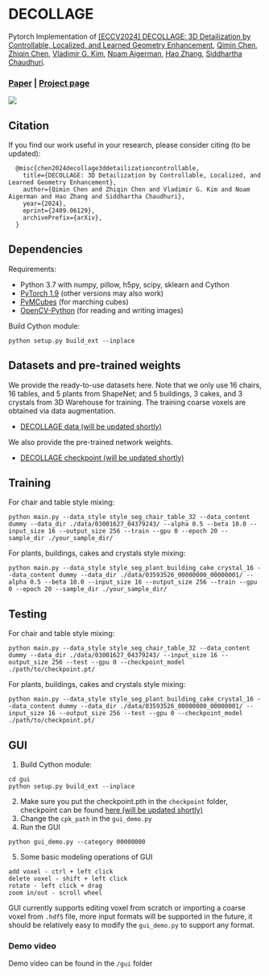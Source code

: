# DECOLLAGE
Pytorch Implementation of [[ECCV2024] DECOLLAGE: 3D Detailization by Controllable, Localized, and Learned Geometry Enhancement](https://arxiv.org/abs/2409.06129), [Qimin Chen](https://qiminchen.github.io/), [Zhiqin Chen](https://czq142857.github.io/), [Vladimir G. Kim](http://www.vovakim.com/), [Noam Aigerman](https://noamaig.github.io/), [Hao Zhang](http://www.cs.sfu.ca/~haoz/), [Siddhartha Chaudhuri](https://www.cse.iitb.ac.in/~sidch/).

### [Paper](https://arxiv.org/abs/2409.06129)  |  [Project page](https://qiminchen.github.io/decollage/)

<img src='teaser.svg' />

## Citation
If you find our work useful in your research, please consider citing (to be updated):

	  @misc{chen2024decollage3ddetailizationcontrollable,
        title={DECOLLAGE: 3D Detailization by Controllable, Localized, and Learned Geometry Enhancement}, 
        author={Qimin Chen and Zhiqin Chen and Vladimir G. Kim and Noam Aigerman and Hao Zhang and Siddhartha Chaudhuri},
        year={2024},
        eprint={2409.06129},
        archivePrefix={arXiv},
      }

## Dependencies
Requirements:
- Python 3.7 with numpy, pillow, h5py, scipy, sklearn and Cython
- [PyTorch 1.9](https://pytorch.org/get-started/locally/) (other versions may also work)
- [PyMCubes](https://github.com/pmneila/PyMCubes) (for marching cubes)
- [OpenCV-Python](https://opencv-python-tutroals.readthedocs.io/en/latest/) (for reading and writing images)

Build Cython module:
```
python setup.py build_ext --inplace
```

## Datasets and pre-trained weights
We provide the ready-to-use datasets here. Note that we only use 16 chairs, 16 tables, and 5 plants from ShapeNet; and 5 buildings, 3 cakes, and 3 crystals from 3D Warehouse for training. The training coarse voxels are obtained via data augmentation.

- [DECOLLAGE data (will be updated shortly)]()

We also provide the pre-trained network weights.

- [DECOLLAGE checkpoint (will be updated shortly)]()

## Training
For chair and table style mixing:
```
python main.py --data_style style_seg_chair_table_32 --data_content dummy --data_dir ./data/03001627_04379243/ --alpha 0.5 --beta 10.0 --input_size 16 --output_size 256 --train --gpu 0 --epoch 20 --sample_dir ./your_sample_dir/
```
For plants, buildings, cakes and crystals style mixing:
```
python main.py --data_style style_seg_plant_building_cake_crystal_16 --data_content dummy --data_dir ./data/03593526_00000000_00000001/ --alpha 0.5 --beta 10.0 --input_size 16 --output_size 256 --train --gpu 0 --epoch 20 --sample_dir ./your_sample_dir/
```

## Testing
For chair and table style mixing:
```
python main.py --data_style style_seg_chair_table_32 --data_content dummy --data_dir ./data/03001627_04379243/ --input_size 16 --output_size 256 --test --gpu 0 --checkpoint_model ./path/to/checkpoint.pt/
```
For plants, buildings, cakes and crystals style mixing:
```
python main.py --data_style style_seg_plant_building_cake_crystal_16 --data_content dummy --data_dir ./data/03593526_00000000_00000001/ --input_size 16 --output_size 256 --test --gpu 0 --checkpoint_model ./path/to/checkpoint.pt/
```

## GUI
1. Build Cython module:
```
cd gui
python setup.py build_ext --inplace
```
2. Make sure you put the checkpoint.pth in the `checkpoint` folder, checkpoint can be found [here (will be updated shortly)]()
3. Change the `cpk_path` in the `gui_demo.py`
4. Run the GUI
```
python gui_demo.py --category 00000000
```
5. Some basic modeling operations of GUI
```
add voxel - ctrl + left click
delete voxel - shift + left click
rotate - left click + drag
zoom in/out - scroll wheel
```
GUI currently supports editing voxel from scratch or importing a coarse voxel from `.hdf5` file, more input formats will be supported in the future, it should be relatively easy to modify the `gui_demo.py` to support any format.

### Demo video
Demo video can be found in the `/gui` folder
